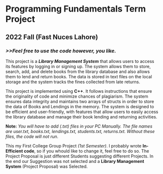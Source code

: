 # Programming Fundamentals Term Project
## 2022 Fall (Fast Nuces Lahore)
### *>>Feel free to use the code however, you like.*

This project is a _**Library Management System**_ that allows users to access its features by logging in or signing up.
The system allows them to store, search, add, and delete books from the library database and also allows them to lend and return books.
The data is stored in text files on the local storage and the system tracks the fines collected from late returns.

This project is implemented using **C++**. 
It follows instructions that ensure the originality of code and minimize chances of plagiarism. 
The system ensures data integrity and maintains two arrays of structs in order to store the data of Books and Lendings in the memory. 
The system is designed to be efficient and user-friendly, with features that allow users to easily access the library database and manage their book lending and returning activities.

**Note:** *You will have to add (.txt) files in your PC Manually. The file names are user.txt, books.txt, lendings.txt, students.txt, returns.txt. Without these files, the code will not run.*

This my First College Group Project *(1st Semester)*. 
I probably wrote **In-Efficient code**, so if you whould like to change it, feel free to do so.
The Project Proposal is just different Students suggesting different Projects. 
In the end our Suggestion was not selected and a **Library Management System** (Project Proposal) was Selected.

